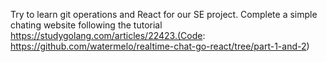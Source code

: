Try to learn git operations and React for our SE project. 
Complete a simple chating website following the tutorial https://studygolang.com/articles/22423.(Code: https://github.com/watermelo/realtime-chat-go-react/tree/part-1-and-2)
